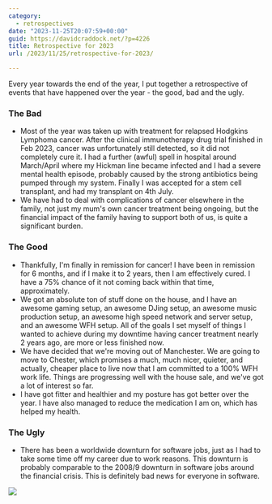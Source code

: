 ```yaml
---
category:
  - retrospectives
date: "2023-11-25T20:07:59+00:00"
guid: https://davidcraddock.net/?p=4226
title: Retrospective for 2023
url: /2023/11/25/retrospective-for-2023/

---
```

Every year towards the end of the year, I put together a retrospective of events that have happened over the year - the good, bad and the ugly.

### The Bad

- Most of the year was taken up with treatment for relapsed Hodgkins Lymphoma cancer. After the clinical immunotherapy drug trial finished in Feb 2023, cancer was unfortunately still detected, so it did not completely cure it. I had a further (awful) spell in hospital around March/April where my Hickman line became infected and I had a severe mental health episode, probably caused by the strong antibiotics being pumped through my system. Finally I was accepted for a stem cell transplant, and had my transplant on 4th July.
- We have had to deal with complications of cancer elsewhere in the family, not just my mum's own cancer treatment being ongoing, but the financial impact of the family having to support both of us, is quite a significant burden.

### The Good

- Thankfully, I'm finally in remission for cancer! I have been in remission for 6 months, and if I make it to 2 years, then I am effectively cured. I have a 75% chance of it not coming back within that time, approximately.
- We got an absolute ton of stuff done on the house, and I have an awesome gaming setup, an awesome DJing setup, an awesome music production setup, an awesome high speed network and server setup, and an awesome WFH setup. All of the goals I set myself of things I wanted to achieve during my downtime having cancer treatment nearly 2 years ago, are more or less finished now.
- We have decided that we're moving out of Manchester. We are going to move to Chester, which promises a much, much nicer, quieter, and actually, cheaper place to live now that I am committed to a 100% WFH work life. Things are progressing well with the house sale, and we've got a lot of interest so far.
- I have got fitter and healthier and my posture has got better over the year. I have also managed to reduce the medication I am on, which has helped my health.

### The Ugly

- There has been a worldwide downturn for software jobs, just as I had to take some time off my career due to work reasons. This downturn is probably comparable to the 2008/9 downturn in software jobs around the financial crisis. This is definitely bad news for everyone in software.

[![](/wp-content/uploads/2023/11/e.jpg)](/wp-content/uploads/2023/11/e.jpg)
